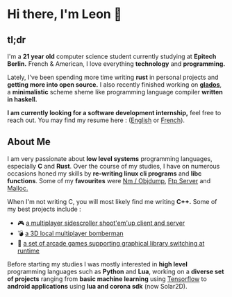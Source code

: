 # Hi there, I'm Leon 👋

## tl;dr

I'm a **21 year old** computer science student currently studying at **Epitech Berlin.** French & American, I love everything **technology** and **programming.**

Lately, I've been spending more time writing **rust** in personal projects and **getting more into open source.** I also recently finished working on [**glados**](https://github.com/nLatt/GLaDOS-2023), a **minimalistic** scheme sheme like programming language compiler **written in haskell.**

**I am currently looking for a software development internship,** feel free to reach out.
You may find my resume here : ([English](https://drive.google.com/file/d/1cja2n7DVavwnvKHc0PdANNZvMXsU80IM/view?usp=sharing) or [French](https://drive.google.com/file/d/1GyQJhOUrEy7x7oMPE9xjI7oPbBekI3fz/view?usp=sharing)).

## About Me

I am very passionate about **low level systems** programming languages, especially **C** and **Rust**. Over the course of my studies, I have on numerous occasions honed my skills by **re-writing linux cli programs** and **libc functions**. Some of my **favourites** were [Nm / Objdump](https://github.com/mindoodoo/Nm-Objdump), [Ftp Server](https://github.com/mindoodoo/Ftp-Server) and [Malloc.](https://github.com/mindoodoo/Malloc)

When I'm not writing C, you will most likely find me writing **C++.** Some of my best projects include :

- :video_game: [a multiplayer sidescroller shoot'em'up client and server](https://github.com/Epitech-R-Type/R-Type)
- :bomb: [a 3D local multiplayer bomberman](https://github.com/mindoodoo/Indie-Studio)
- :game_die: [a set of arcade games supporting graphical library switching at runtime](https://github.com/mindoodoo/Arcade)


Before starting my studies I was mostly interested in **high level** programming languages such as **Python** and **Lua**, working on a **diverse set of projects** ranging from **basic machine learning** using [Tensorflow](https://github.com/tensorflow/tensorflow) to **android applications** using **lua and corona sdk** (now Solar2D).

